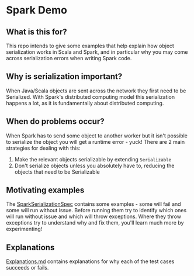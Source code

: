 # Spark Demo

## What is this for?
This repo intends to give some examples that help explain how object serialization works in Scala and Spark,
and in particular why you may come across serialization errors when writing Spark code.

## Why is serialization important?
When Java/Scala objects are sent across the network they first need to be Serialized. With Spark's
distributed computing model this serialization happens a lot, as it is fundamentally about distributed
computing.

## When do problems occur?
When Spark has to send some object to another worker but it isn't possible to serialize the object you
will get a runtime error - yuck! There are 2 main strategies for dealing with this:
1) Make the relevant objects serializable by extending `Serializable`
2) Don't serialize objects unless you absolutely have to, reducing the objects that need to be Serializable

## Motivating examples
The [SparkSerializationSpec](src/test/scala/sparky/SparkSerializationSpec.scala) contains some examples -
some will fail and some will run without issue.
Before running them try to identify which ones will run without issue and which will throw exceptions.
Where they throw exceptions try to understand why and fix them, you'll learn much more by experimenting!

## Explanations
[Explanations.md](Explanations.md) contains explanations for why each of the test cases succeeds or fails.